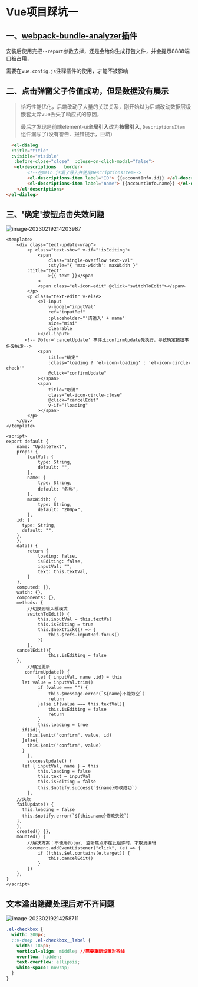 # Vue项目踩坑一

## 一、[webpack-bundle-analyzer](https://github.com/webpack-contrib/webpack-bundle-analyzer)插件

 安装后使用完把`--report`参数去掉，还是会给你生成打包文件，并会提示8888端口被占用，

 需要在`vue.config.js`注释插件的使用，才能不被影响



## 二、点击弹窗父子传值成功，但是数据没有展示

> 恰巧性能优化，后端改动了大量的关联关系，刚开始以为后端改动数据层级嵌套太深vue丢失了响应式的原因，
>
> 最后才发现是前端element-ui**全局引入**改为**按需引入**, `DescriptionsItem `组件漏写了(没有警告、报错提示，巨坑)

```html
  <el-dialog
  :title="title"
  :visible="visible"
   :before-close="close"  :close-on-click-modal="false">    
   <el-descriptions   border>
        <!--在main.js漏了导入并使用DescriptionsItem-->
        <el-descriptions-item label="ID"> {{accountInfo.id}} </el-descriptions-item>
        <el-descriptions-item label="name"> {{accountInfo.name}} </el-descriptions-item>
    </el-descriptions>
</el-dialog>
```

## 三、'确定'按钮点击失效问题

![image-20230219214203987](https://zerdocs.oss-cn-shanghai.aliyuncs.com/febasis/202302192142529.png)

```vue
<template>
	<div class="text-update-wrap">
		<p class="text-show" v-if="!isEditing">
			<span
				class="single-overflow text-val"
				:style="{ 'max-width': maxWidth }"
        :title="text"
				>{{ text }}</span
			>
			<span class="el-icon-edit" @click="switchToEdit"></span>
		</p>
		<p class="text-edit" v-else>
			<el-input
				v-model="inputVal"
				ref="inputRef"
				:placeholder="'请输入' + name"
				size="mini"
				clearable
			></el-input>
       <!-- @blur='cancelUpdate' 事件比confirmUpdate先执行，导致确定按钮事件没触发-->
			<span
				title="确定"
				:class="loading ? 'el-icon-loading' : 'el-icon-circle-check'"
				@click="confirmUpdate"
			></span>
			<span
				title="取消"
				class="el-icon-circle-close"
				@click="cancelEdit"
				v-if="!loading"
			></span>
		</p>
	</div>
</template>

<script>
export default {
	name: "UpdateText",
	props: {
		textVal: {
			type: String,
			default: "",
		},
		name: {
			type: String,
			default: "名称",
		},
		maxWidth: {
			type: String,
			default: "200px",
		},
    id: {
      type: String,
      default: "",
    },
	},
	data() {
		return {
			loading: false,
			isEditing: false,
			inputVal: "",
			text: this.textVal,
		}
	},
	computed: {},
	watch: {},
	components: {},
	methods: {
		//切换到输入框模式
		switchToEdit() {
			this.inputVal = this.textVal
			this.isEditing = true
			this.$nextTick(() => {
				this.$refs.inputRef.focus()
			})
		},
    cancelEdit(){
				this.isEditing = false	
    },
		//确定更新
	   confirmUpdate() {
			let { inputVal, name ,id} = this
      let value = inputVal.trim()
			if (value === "") {
				this.$message.error(`${name}不能为空`)
				return
			}else if(value === this.textVal){
				this.isEditing = false
				return
			}
			this.loading = true
      if(id){
        this.$emit("confirm", value, id)
      }else{
        this.$emit("confirm", value)
      }
		},
		successUpdate() {
      let { inputVal, name } = this
			this.loading = false
			this.text = inputVal
			this.isEditing = false
			this.$notify.success(`${name}修改成功`)
		},
    //失败
    failUpdate() {
      this.loading = false
      this.$notify.error(`${this.name}修改失败`)
    },
	},
	created() {},
	mounted() {
		//解决方案：不使用@blur, 监听焦点不在此组件时，才取消编辑
		document.addEventListener("click", (e) => {
			if (!this.$el.contains(e.target)) {
				this.cancelEdit()
			}
		})
	},
}
</script>
```

## 文本溢出隐藏处理后对不齐问题



![image-20230219214258711](https://zerdocs.oss-cn-shanghai.aliyuncs.com/febasis/202302192142738.png)

```css
.el-checkbox {
  width: 200px;
  ::v-deep .el-checkbox__label {
    width: 186px;
    vertical-align: middle; //需要重新设置对齐线
    overflow: hidden;
    text-overflow: ellipsis;
    white-space: nowrap;
  }
}
```

